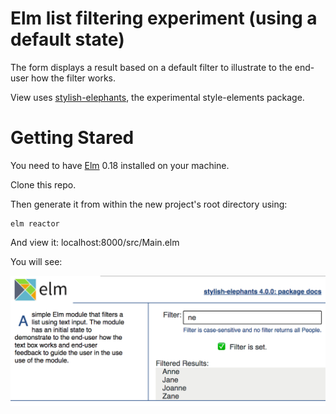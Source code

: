 
# Elm list filtering experiment (using a default state)

The form displays a result based on a default filter to illustrate to the end-user how the filter works.

View uses [stylish-elephants](http://package.elm-lang.org/packages/mdgriffith/stylish-elephants/4.0.0), the experimental style-elements package.

# Getting Stared

You need to have [Elm](http://elm-lang.org/) 0.18 installed on your machine.

Clone this repo.

Then generate it from within the new project's root directory using:

    elm reactor

And view it:
    localhost:8000/src/Main.elm

You will see:

![screenshot of the default state](/public/interface.png)
